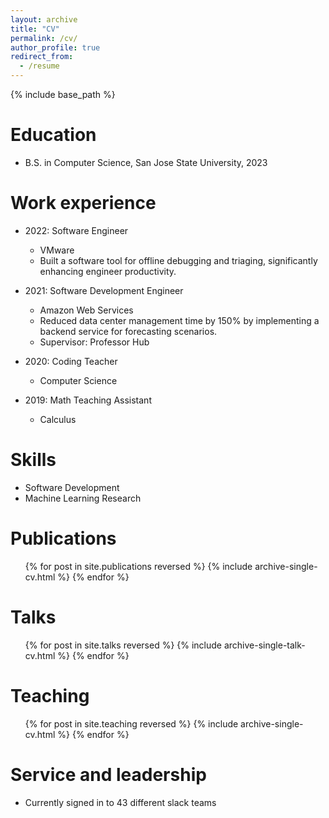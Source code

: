```yaml
---
layout: archive
title: "CV"
permalink: /cv/
author_profile: true
redirect_from:
  - /resume
---
```


{% include base_path %}

Education
======
* B.S. in Computer Science, San Jose State University, 2023

Work experience
======
* 2022: Software Engineer
  * VMware
  * Built a software tool for offline debugging and triaging, significantly enhancing engineer productivity.

* 2021: Software Development Engineer
  * Amazon Web Services
  * Reduced data center management time by 150% by implementing a backend service for forecasting scenarios.
  * Supervisor: Professor Hub

* 2020: Coding Teacher
  * Computer Science
 
* 2019: Math Teaching Assistant
  * Calculus
  
Skills
======
* Software Development
* Machine Learning Research

Publications
======
  <ul>{% for post in site.publications reversed %}
    {% include archive-single-cv.html %}
  {% endfor %}</ul>
  
Talks
======
  <ul>{% for post in site.talks reversed %}
    {% include archive-single-talk-cv.html  %}
  {% endfor %}</ul>
  
Teaching
======
  <ul>{% for post in site.teaching reversed %}
    {% include archive-single-cv.html %}
  {% endfor %}</ul>
  
Service and leadership
======
* Currently signed in to 43 different slack teams
